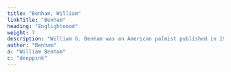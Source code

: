 ```yaml
---
title: "Benham, William"
linkTitle: "Benham"
heading: "Englightened"
weight: 7
description: "William G. Benham was an American palmist published in 1900."
author: "Benham"
a: "William Benham"
c: "deeppink"
---
```


